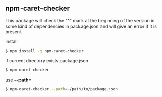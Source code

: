 ## npm-caret-checker

This package will check the "^" mark at the beginning of the version in some kind of dependencies in package.json and will give an error if it is present

install

```sh
$ npm install -g npm-caret-checker
```


if current directory exists package.json
```sh
$ npm-caret-checker
```

use **--path=<path to package.json></path>**
```sh
$ npm-caret-checker --path=~/path/to/package.json